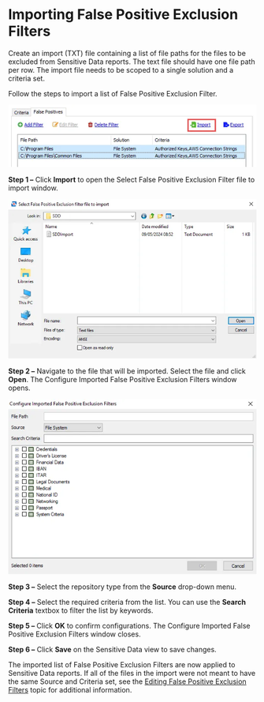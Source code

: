 # Importing False Positive Exclusion Filters

Create an import (TXT) file containing a list of file paths for the files to be excluded from
Sensitive Data reports. The text file should have one file path per row. The import file needs to be
scoped to a single solution and a criteria set.

Follow the steps to import a list of False Positive Exclusion Filter.

![Import on False Positives tab](../../../../../../../static/img/product_docs/accessanalyzer/admin/settings/sensitivedata/exclusions/importfilter.webp)

**Step 1 –** Click **Import** to open the Select False Positive Exclusion Filter file to import
window.

![Select False Positive Exclusion Filter file to import window](../../../../../../../static/img/product_docs/accessanalyzer/admin/settings/sensitivedata/exclusions/importfileexplorer.webp)

**Step 2 –** Navigate to the file that will be imported. Select the file and click **Open**. The
Configure Imported False Positive Exclusion Filters window opens.

![Configure Imported False Positive Exclusion Filters window](../../../../../../../static/img/product_docs/accessanalyzer/admin/settings/sensitivedata/exclusions/configureexclusionfilterwindow.webp)

**Step 3 –** Select the repository type from the **Source** drop-down menu.

**Step 4 –** Select the required criteria from the list. You can use the **Search Criteria** textbox
to filter the list by keywords.

**Step 5 –** Click **OK** to confirm configurations. The Configure Imported False Positive Exclusion
Filters window closes.

**Step 6 –** Click **Save** on the Sensitive Data view to save changes.

The imported list of False Positive Exclusion Filters are now applied to Sensitive Data reports. If
all of the files in the import were not meant to have the same Source and Criteria set, see the
[Editing False Positive Exclusion Filters](edit.md) topic for additional information.
